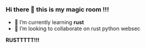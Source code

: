 ### Hi there 👋 this is my magic room !!!

- 🌱 I’m currently learning **rust**
- 👯 I’m looking to collaborate on rust python websec


 **RUSTTTTT!!!**

